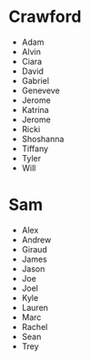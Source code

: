 # Crawford
- Adam  
- Alvin  
- Ciara  
- David  
- Gabriel  
- Geneveve  
- Jerome
- Katrina  
- Jerome  
- Ricki  
- Shoshanna  
- Tiffany  
- Tyler  
- Will  

# Sam
- Alex  
- Andrew  
- Giraud  
- James  
- Jason  
- Joe  
- Joel  
- Kyle  
- Lauren  
- Marc  
- Rachel  
- Sean  
- Trey  
